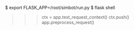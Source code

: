 
$ export FLASK_APP=/root/simbot/run.py
$ flask shell

>>> ctx = app.test_request_context()
>>> ctx.push()
>>> app.preprocess_request()
